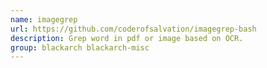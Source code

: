 ```yaml
---
name: imagegrep
url: https://github.com/coderofsalvation/imagegrep-bash
description: Grep word in pdf or image based on OCR.
group: blackarch blackarch-misc
---
```

